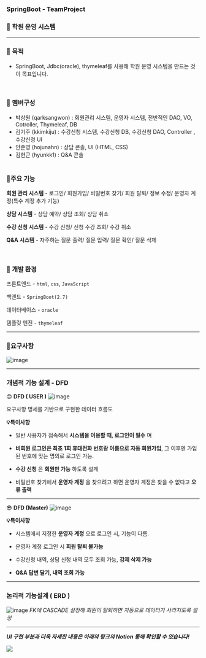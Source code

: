 ### SpringBoot - TeamProject
### 🏫 학원 운영 시스템
---

### 🎯 목적
- SpringBoot, Jdbc(oracle), thymeleaf를 사용해 학원 운영 시스템을 만드는 것이 목표입니다.

<br>

### 👥 멤버구성
  - 박상원 (qarksangwon) : 회원관리 시스템, 운영자 시스템, 전반적인 DAO, VO, Cotroller, Thymeleaf, DB
  - 김기주 (kkimkiju) : 수강신청 시스템, 수강신청 DB, 수강신청 DAO, Controller , 수강신청 UI
  - 안준영 (hojunahn) : 상담 콘솔, UI (HTML, CSS)  
  - 김현근 (hyunkk1) : Q&A 콘솔
<br><br>


### 📌주요 기능
__회원 관리 시스템__ - 로그인/ 회원가입/ 비밀번호 찾기/ 회원 탈퇴/ 정보 수정/ 운영자 계정(특수 계정 추가 기능)

__상담 시스템__ - 상담 예약/ 상담 조회/ 상담 취소

__수강 신청 시스템__ - 수강 신청/ 신청 수강 조회/ 수강 취소

__Q&A 시스템__ - 자주하는 질문 출력/ 질문 입력/ 질문 확인/ 질문 삭제

<br>

### 🔧 개발 환경
프론트엔드 - `html`, `css`, `JavaScript`

백엔드 - `SpringBoot(2.7)`

데이터베이스 - `oracle`

템플릿 엔진 - `thymeleaf`


---

### 📜요구사항 
![image](https://github.com/qarksangwon/springDB/assets/113305463/b10e2dae-633c-47a1-9fe7-7375625626e8)

---

### 개념적 기능 설계 - DFD
😊 __DFD ( USER )__ 
![image](https://github.com/qarksangwon/springDB/assets/113305463/d9274b94-62e5-4977-9afa-a1590e9f4376)

요구사항 명세를 기반으로 구현한 데이터 흐름도

__💡특이사항__

  - 일반 사용자가 접속해서 __시스템을 이용할 때, 로그인이 필수__ 며 

  - __비회원 로그인은 최초 1회 휴대전화 번호랑 이름으로 자동 회원가입__, 그 이후엔 가입된 번호에 맞는 명의로 로그인 가능.

  - __수강 신청__ 은 __회원만 가능__ 하도록 설계

  - 비밀번호 찾기에서 __운영자 계정__ 을 찾으려고 하면 운영자 계정은 찾을 수 없다고 __오류 출력__

---

😎 __DFD (Master)__
![image](https://github.com/qarksangwon/springDB/assets/113305463/60535893-4d35-482f-98fb-71c6a5c72fc5)

__💡특이사항__

  - 시스템에서 지정한 __운영자 계정__ 으로 로그인 시, 기능이 다름.

  - 운영자 계정 로그인 시 __회원 탈퇴 불가능__

  - 수강신청 내역, 상담 신청 내역 모두 조회 가능, __강제 삭제 가능__

  - __Q&A 답변 달기, 내역 조회 가능__

---

### 논리적 기능설계 ( ERD )
![image](https://github.com/qarksangwon/springDB/assets/113305463/d27a08cf-48b8-432d-82dd-c362a85ccc51)
_FK에 CASCADE 설정해 회원이 탈퇴하면 자동으로 데이터가 사라지도록 설정_

---

___UI 구현 부분과 더욱 자세한 내용은 아래의 링크의 Notion 통해 확인할 수 있습니다!___

  <a href="https://www.notion.so/Spring-boot-jdbc-68818c41e7634e99b3d615e4057acce2">
    <img src="https://img.shields.io/badge/TeamProject-0000ff?style=for-the-badge&logo=notion&logoColor=#ECD53F">
  </a>
